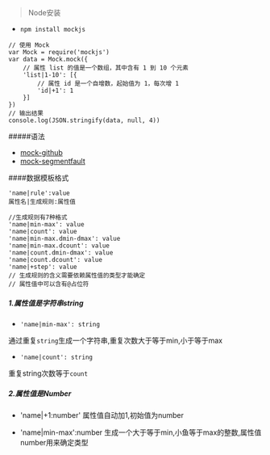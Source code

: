 > Node安装

- `npm install mockjs`

```
// 使用 Mock
var Mock = require('mockjs')
var data = Mock.mock({
    // 属性 list 的值是一个数组，其中含有 1 到 10 个元素
    'list|1-10': [{
        // 属性 id 是一个自增数，起始值为 1，每次增 1
        'id|+1': 1
    }]
})
// 输出结果
console.log(JSON.stringify(data, null, 4))
```

#####语法
- [mock-github](https://github.com/nuysoft/Mock/wiki/Syntax-Specification)
- [mock-segmentfault](https://segmentfault.com/a/1190000008839142)

####数据模板格式
```
'name|rule':value
属性名|生成规则:属性值

//生成规则有7种格式
'name|min-max': value
'name|count': value
'name|min-max.dmin-dmax': value
'name|min-max.dcount': value
'name|count.dmin-dmax': value
'name|count.dcount': value
'name|+step': value
// 生成规则的含义需要依赖属性值的类型才能确定
// 属性值中可以含有@占位符
```

##### 1.属性值是字符串string
- `'name|min-max': string`

通过重复`string`生成一个字符串,重复次数大于等于min,小于等于max

- `'name|count': string`

重复string次数等于`count`

##### 2.属性值是Number
- 'name|+1:number'
属性值自动加1,初始值为number

- 'name|min-max':number
生成一个大于等于min,小鱼等于max的整数,属性值number用来确定类型